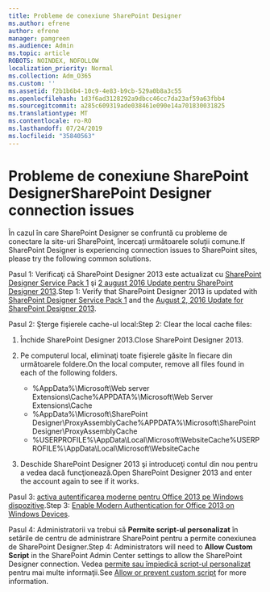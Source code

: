 ```yaml
---
title: Probleme de conexiune SharePoint Designer
ms.author: efrene
author: efrene
manager: pamgreen
ms.audience: Admin
ms.topic: article
ROBOTS: NOINDEX, NOFOLLOW
localization_priority: Normal
ms.collection: Adm_O365
ms.custom: ''
ms.assetid: f2b1b6b4-10c9-4e83-b9cb-529a0b8a3c55
ms.openlocfilehash: 1d3f6ad3128292a9dbcc46cc7da23af59a63fbb4
ms.sourcegitcommit: a285c609319ade038461e090e14a701830031825
ms.translationtype: MT
ms.contentlocale: ro-RO
ms.lasthandoff: 07/24/2019
ms.locfileid: "35840563"
---
```

# <a name="sharepoint-designer-connection-issues"></a><span data-ttu-id="3a6c7-102">Probleme de conexiune SharePoint Designer</span><span class="sxs-lookup"><span data-stu-id="3a6c7-102">SharePoint Designer connection issues</span></span> 

<span data-ttu-id="3a6c7-103">În cazul în care SharePoint Designer se confruntă cu probleme de conectare la site-uri SharePoint, încercați următoarele soluții comune.</span><span class="sxs-lookup"><span data-stu-id="3a6c7-103">If SharePoint Designer is experiencing connection issues to SharePoint sites, please try the following common solutions.</span></span>

<span data-ttu-id="3a6c7-104">Pasul 1: Verificaţi că SharePoint Designer 2013 este actualizat cu [SharePoint Designer Service Pack 1](https://support.microsoft.com/help/2817441/description-of-microsoft-sharepoint-designer-2013-service-pack-1-sp1) şi [2 august 2016 Update pentru SharePoint Designer 2013](https://support.microsoft.com/help/3114721/august-2-2016-update-for-sharepoint-designer-2013-kb3114721).</span><span class="sxs-lookup"><span data-stu-id="3a6c7-104">Step 1: Verify that SharePoint Designer 2013 is updated with [SharePoint Designer Service Pack 1](https://support.microsoft.com/help/2817441/description-of-microsoft-sharepoint-designer-2013-service-pack-1-sp1) and the [August 2, 2016 Update for SharePoint Designer 2013](https://support.microsoft.com/help/3114721/august-2-2016-update-for-sharepoint-designer-2013-kb3114721).</span></span>



<span data-ttu-id="3a6c7-105">Pasul 2: Şterge fişierele cache-ul local:</span><span class="sxs-lookup"><span data-stu-id="3a6c7-105">Step 2: Clear the local cache files:</span></span>

1. <span data-ttu-id="3a6c7-106">Închide SharePoint Designer 2013.</span><span class="sxs-lookup"><span data-stu-id="3a6c7-106">Close SharePoint Designer 2013.</span></span>

2. <span data-ttu-id="3a6c7-107">Pe computerul local, eliminaţi toate fişierele găsite în fiecare din următoarele foldere.</span><span class="sxs-lookup"><span data-stu-id="3a6c7-107">On the local computer, remove all files found in each of the following folders.</span></span>

    - <span data-ttu-id="3a6c7-108">%AppData%\Microsoft\Web server Extensions\Cache</span><span class="sxs-lookup"><span data-stu-id="3a6c7-108">%APPDATA%\Microsoft\Web Server Extensions\Cache</span></span>
    - <span data-ttu-id="3a6c7-109">%AppData%\Microsoft\SharePoint Designer\ProxyAssemblyCache</span><span class="sxs-lookup"><span data-stu-id="3a6c7-109">%APPDATA%\Microsoft\SharePoint Designer\ProxyAssemblyCache</span></span>
    - <span data-ttu-id="3a6c7-110">%USERPROFILE%\AppData\Local\Microsoft\WebsiteCache</span><span class="sxs-lookup"><span data-stu-id="3a6c7-110">%USERPROFILE%\AppData\Local\Microsoft\WebsiteCache</span></span>

3. <span data-ttu-id="3a6c7-111">Deschide SharePoint Designer 2013 şi introduceţi contul din nou pentru a vedea dacă funcţionează.</span><span class="sxs-lookup"><span data-stu-id="3a6c7-111">Open SharePoint Designer 2013 and enter the account again to see if it works.</span></span>

<span data-ttu-id="3a6c7-112">Pasul 3: [activa autentificarea moderne pentru Office 2013 pe Windows dispozitive](https://docs.microsoft.com/office365/admin/security-and-compliance/enable-modern-authentication?redirectSourcePath=/article/Enable-Modern-Authentication-for-Office-2013-on-Windows-devices-7dc1c01a-090f-4971-9677-f1b192d6c910&view=o365-worldwide).</span><span class="sxs-lookup"><span data-stu-id="3a6c7-112">Step 3: [Enable Modern Authentication for Office 2013 on Windows Devices](https://docs.microsoft.com/office365/admin/security-and-compliance/enable-modern-authentication?redirectSourcePath=/article/Enable-Modern-Authentication-for-Office-2013-on-Windows-devices-7dc1c01a-090f-4971-9677-f1b192d6c910&view=o365-worldwide).</span></span>

<span data-ttu-id="3a6c7-113">Pasul 4: Administratorii va trebui să **Permite script-ul personalizat** în setările de centru de administrare SharePoint pentru a permite conexiunea de SharePoint Designer.</span><span class="sxs-lookup"><span data-stu-id="3a6c7-113">Step 4: Administrators will need to **Allow Custom Script** in the SharePoint Admin Center settings to allow the SharePoint Designer connection.</span></span> <span data-ttu-id="3a6c7-114">Vedea [permite sau împiedică script-ul personalizat](https://docs.microsoft.com/sharepoint/allow-or-prevent-custom-script) pentru mai multe informaţii.</span><span class="sxs-lookup"><span data-stu-id="3a6c7-114">See [Allow or prevent custom script](https://docs.microsoft.com/sharepoint/allow-or-prevent-custom-script) for more information.</span></span>


